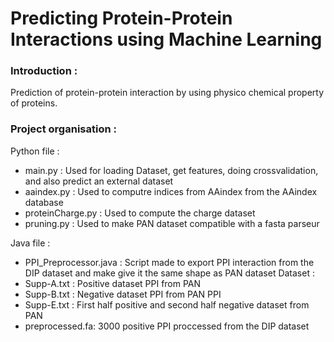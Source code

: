 # Predicting Protein-Protein Interactions using Machine Learning


### Introduction : 

Prediction of protein-protein interaction by using physico chemical property of proteins.

### Project organisation : 

Python file :

- main.py : Used for loading Dataset, get features, doing crossvalidation, and also predict an external dataset
- aaindex.py : Used to computre indices from AAindex from the AAindex database
- proteinCharge.py : Used to compute the charge dataset
- pruning.py : Used to make PAN dataset compatible with a fasta parseur

Java file : 
- PPI_Preprocessor.java : Script made to export PPI interaction from the DIP dataset and make give it the same shape as PAN dataset
Dataset :
- Supp-A.txt : Positive dataset PPI from PAN 
- Supp-B.txt : Negative dataset PPI from PAN PPI
- Supp-E.txt : First half positive and second half negative dataset from PAN 
- preprocessed.fa: 3000 positive PPI proccessed from the DIP dataset

